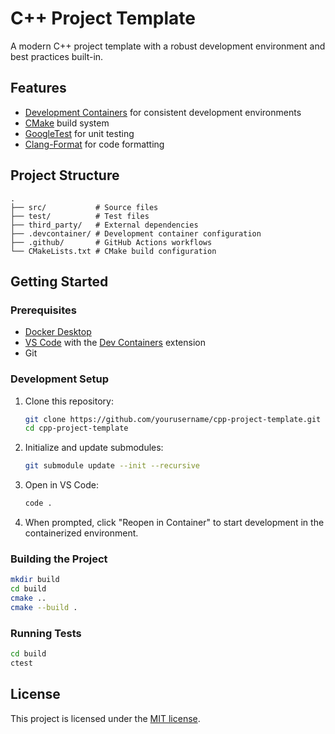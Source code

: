 # C++ Project Template

A modern C++ project template with a robust development environment and best
practices built-in.

## Features

- [Development Containers](https://containers.dev) for consistent development
  environments
- [CMake](https://cmake.org) build system
- [GoogleTest](https://github.com/google/googletest) for unit testing
- [Clang-Format](https://clang.llvm.org/docs/ClangFormat.html) for code
  formatting

## Project Structure

```
.
├── src/           # Source files
├── test/          # Test files
├── third_party/   # External dependencies
├── .devcontainer/ # Development container configuration
├── .github/       # GitHub Actions workflows
└── CMakeLists.txt # CMake build configuration
```

## Getting Started

### Prerequisites

- [Docker Desktop](https://www.docker.com/products/docker-desktop/)
- [VS Code](https://code.visualstudio.com) with the
  [Dev Containers](https://marketplace.visualstudio.com/items?itemName=ms-vscode-remote.remote-containers)
  extension
- Git

### Development Setup

1. Clone this repository:
   ```bash
   git clone https://github.com/yourusername/cpp-project-template.git
   cd cpp-project-template
   ```

2. Initialize and update submodules:
   ```bash
   git submodule update --init --recursive
   ```

3. Open in VS Code:
   ```bash
   code .
   ```

4. When prompted, click "Reopen in Container" to start development in the
   containerized environment.

### Building the Project

```bash
mkdir build
cd build
cmake ..
cmake --build .
```

### Running Tests

```bash
cd build
ctest
```

## License

This project is licensed under the [MIT license](LICENSE).
